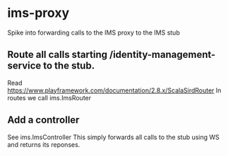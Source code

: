 # ims-proxy
Spike into forwarding calls to the IMS proxy to the IMS stub

## Route all calls starting /identity-management-service to the stub.
Read https://www.playframework.com/documentation/2.8.x/ScalaSirdRouter
In routes we call ims.ImsRouter

## Add a controller
See ims.ImsController
This simply forwards all calls to the stub using WS and returns its reponses.
